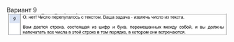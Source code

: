 Вариант 9    
![Вариант 9](https://github.com/uncommonde4th/mai_oop_lab/blob/master/images/image.png)
